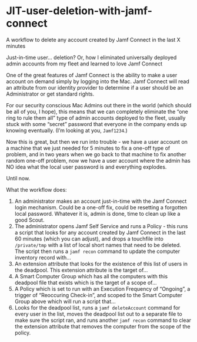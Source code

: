 # JIT-user-deletion-with-jamf-connect
 A workflow to delete any account created by Jamf Connect in the last X minutes

Just-in-time user… deletion?
Or, how I eliminated universally deployed admin accounts from my fleet and learned to love Jamf Connect

One of the great features of Jamf Connect is the ability to make a user account on demand simply by logging into the Mac.  Jamf Connect will read an attribute from our identity provider to determine if a user should be an Administrator or get standard rights.

For our security conscious Mac Admins out there in the world (which should be all of you, I hope), this means that we can completely eliminate the “one ring to rule them all” type of admin accounts deployed to the fleet, usually stuck with some “secret” password that everyone in the company ends up knowing eventually.  (I’m looking at you, `Jamf1234`.)

Now this is great, but then we run into trouble - we have a user account on a machine that we just needed for 5 minutes to fix a one-off type of problem, and in two years when we go back to that machine to fix another random one-off problem, now we have a user account where the admin has NO idea what the local user password is and everything explodes.

Until now.

What the workflow does:
1. An administrator makes an account just-in-time with the Jamf Connect login mechanism. Could be a one-off fix, could be resetting a forgotten local password.  Whatever it is, admin is done, time to clean up like a good Scout.
2. The administrator opens Jamf Self Service and runs a Policy - this runs a script that looks for any account created by Jamf Connect in the last 60 minutes (which you can adjust), and drops a touchfile into `/private/tmp` with a list of local short names that need to be deleted.  The script then runs a `jamf recon` command to update the computer inventory record with…
3. An extension attribute that looks for the existence of this list of users in the deadpool.  This extension attribute is the target of…
4. A Smart Computer Group which has all the computers with this deadpool file that exists which is the target of a scope of…
5. A Policy which is set to run with an Execution Frequency of “Ongoing”, a trigger of “Reoccuring Check-in”, and scoped to the Smart Computer Group above which will run a script that…
6. Looks for the deadpool list, runs a `jamf deleteAccount` command for every user in the list, moves the deadpool list out to a separate file to make sure the script ran, and runs another `jamf recon` command to clear the extension attribute that removes the computer from the scope of the policy.